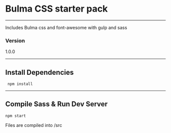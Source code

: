 Bulma CSS starter pack
=====
_____
Includes Bulma css and font-awesome with gulp and sass
### Version
1.0.0
_____
## Install Dependencies
     npm install 
_____
## Compile Sass & Run Dev Server
    npm start
Files are compiled into /src